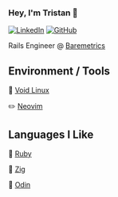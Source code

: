 
### Hey, I'm Tristan 👋
[![LinkedIn](https://img.shields.io/badge/-Connect-0a66c2?style=flat&logo=linkedin)](https://www.linkedin.com/in/tristanrcrawford/)
[![GitHub](https://img.shields.io/github/followers/TristanCrawford?logo=github&style=flat)](https://github.com/TristanCrawford)

Rails Engineer @ [Baremetrics](https://baremetrics.com/)

Environment / Tools
---
🐧 [Void Linux](https://voidlinux.org/)

✏️ [Neovim](https://neovim.io/)

Languages I Like
---
💎 [Ruby](https://github.com/ruby/ruby)

🦎 [Zig](https://github.com/ziglang/zig)

🐃 [Odin](https://github.com/odin-lang/Odin)
